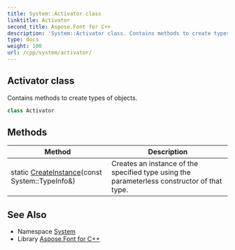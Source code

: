 ```yaml
---
title: System::Activator class
linktitle: Activator
second_title: Aspose.Font for C++
description: 'System::Activator class. Contains methods to create types of objects in C++.'
type: docs
weight: 100
url: /cpp/system/activator/
---
```

## Activator class


Contains methods to create types of objects.

```cpp
class Activator
```

## Methods

| Method | Description |
| --- | --- |
| static [CreateInstance](./createinstance/)(const System::TypeInfo\&) | Creates an instance of the specified type using the parameterless constructor of that type. |
## See Also

* Namespace [System](../)
* Library [Aspose.Font for C++](../../)
